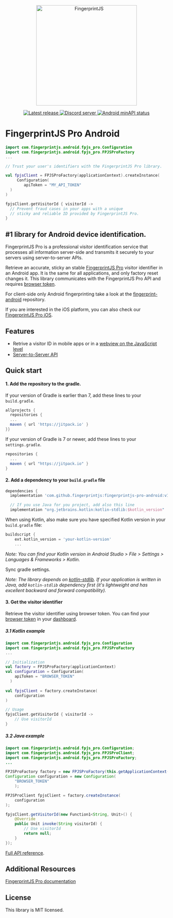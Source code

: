 <p align="center">
  <a href="https://fingerprintjs.com">
    <img src="https://user-images.githubusercontent.com/10922372/129346814-a4e95dbf-cd27-49aa-ae7c-f23dae63b792.png" alt="FingerprintJS" width="312px" />
  </a>
</p>
<p align="center">
  <a href="https://jitpack.io/#fingerprintjs/fingerprintjs-pro-android">
    <img src="https://jitpack.io/v/fingerprintjs/fingerprintjs-pro-android.svg" alt="Latest release">
  </a>
  <a href="https://discord.gg/39EpE2neBg">
    <img src="https://img.shields.io/discord/852099967190433792?style=logo&label=Discord&logo=Discord&logoColor=white" alt="Discord server">
  </a>
    <a href="https://android-arsenal.com/api?level=21">
    <img src="https://img.shields.io/badge/API-21%2B-brightgreen.svg" alt="Android minAPI status">
  </a>
</p>

# FingerprintJS Pro Android

```kotlin
import com.fingerprintjs.android.fpjs_pro.Configuration
import com.fingerprintjs.android.fpjs_pro.FPJSProFactory
...

// Trust your user's identifiers with the FingerprintJS Pro library.

val fpjsClient = FPJSProFactory(applicationContext).createInstance(
     Configuration(
        apiToken = "MY_API_TOKEN"
  )
)

fpjsClient.getVisitorId { visitorId ->
  // Prevent fraud cases in your apps with a unique
  // sticky and reliable ID provided by FingerprintJS Pro.
}

```

## #1 library for Android device identification.

FingerprintJS Pro is a professional visitor identification service that processes all information server-side and transmits it securely to your servers using server-to-server APIs.

Retrieve an accurate, sticky an stable [FingerprintJS Pro](https://fingerprintjs.com/) visitor identifier in an Android app. It is the same for all applications, and only factory reset changes it. This library communicates with the FingerprintJS Pro API and requires [browser token](https://dev.fingerprintjs.com/docs). 

For client-side only Android fingerprinting take a look at the [fingerprint-android](https://github.com/fingerprintjs/fingerprint-android) repository. 

If you are interested in the iOS platform, you can also check our [FingerprintJS Pro iOS](https://github.com/fingerprintjs/fingerprintjs-pro-ios).

## Features

- Retrive a visitor ID in mobile apps or in  a [webview on the JavaScript level](docs/client_api.md#using-inside-a-webview-with-javascript)
- [Server-to-Server API](https://dev.fingerprintjs.com/docs/server-api)

## Quick start

#### 1. Add the repository to the gradle.

If your version of Gradle is earlier than 7, add these lines to your `build.gradle`.


```gradle
allprojects {	
  repositories {
  ...
  maven { url 'https://jitpack.io' }	
}}
```

If your version of Gradle is 7 or newer, add these lines to your `settings.gradle`.
```gradle
repositories {
  ...
  maven { url "https://jitpack.io" }
}
```
#### 2. Add a dependency to your `build.gradle` file

```gradle
dependencies {
  implementation 'com.github.fingerprintjs:fingerprintjs-pro-android:v1.2.0'

  // If you use Java for you project, add also this line
  implementation "org.jetbrains.kotlin:kotlin-stdlib:$kotlin_version"
```

When using Kotlin, also make sure you have specified Kotlin version in your `build.gradle` file:
```gradle
buildscript {
    ext.kotlin_version = 'your-kotlin-version'
    ...
```
*Note: You can find your Kotlin version in Android Studio > File > Settings > Languages & Frameworks > Kotlin.*

Sync gradle settings.

*Note: The library depends on [kotlin-stdlib](https://kotlinlang.org/api/latest/jvm/stdlib/). If your application is written in Java, add `kotlin-stdlib` dependency first (it's lightweight and has excellent backward and forward compatibility).*

#### 3. Get the visitor identifier

Retrieve the visitor identifier using browser token. You can find your [browser token](https://dev.fingerprintjs.com/docs) in your [dashboard](https://dashboard.fingerprintjs.com/subscriptions/).

##### 3.1 Kotlin example
```kotlin
import com.fingerprintjs.android.fpjs_pro.Configuration
import com.fingerprintjs.android.fpjs_pro.FPJSProFactory
...

// Initialization
val factory = FPJSProFactory(applicationContext)
val configuration = Configuration(
    apiToken = "BROWSER_TOKEN"
  )
 
val fpjsClient = factory.createInstance(
    configuration
)

// Usage
fpjsClient.getVisitorId { visitorId ->
    // Use visitorId
}

```
##### 3.2 Java example

```java
import com.fingerprintjs.android.fpjs_pro.Configuration;
import com.fingerprintjs.android.fpjs_pro.FPJSProClient;
import com.fingerprintjs.android.fpjs_pro.FPJSProFactory;
...

FPJSProFactory factory = new FPJSProFactory(this.getApplicationContext());
Configuration configuration = new Configuration(
    "BROWSER_TOKEN"
    );

FPJSProClient fpjsClient = factory.createInstance(
    configuration
);

fpjsClient.getVisitorId(new Function1<String, Unit>() {
    @Override
    public Unit invoke(String visitorId) {
        // Use visitorId
        return null;
    }
});
```
[Full API reference](docs/client_api.md).

## Additional Resources
[FingerprintJS Pro documentation](https://dev.fingerprintjs.com/docs)

## License
This library is MIT licensed.
